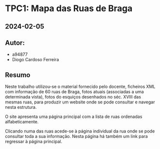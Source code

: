 # TPC1: Mapa das Ruas de Braga
## 2024-02-05

## Autor:
- a94877
- Diogo Cardoso Ferreira

## Resumo

Neste trabalho utilizou-se o material fornecido pelo docente, ficheiros XML com informação de 60 ruas de Braga, fotos atuais (associadas a uma determinada vista), fotos do esquiços desenhados no séc. XVIII das mesmas ruas, para produzir um website onde se pode consultar e navegar nesta estrutura.

O site apresenta uma página principal com a lista de ruas ordenadas alfabeticamente.

Clicando numa das ruas acede-se à página individual da rua onde se pode consultar toda a sua informação. Nesta página há também um link para regressar à página principal.

